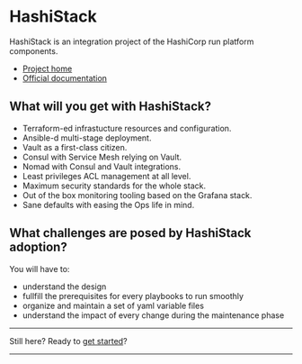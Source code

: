 # HashiStack

HashiStack is an integration project of the HashiCorp run platform components.

* [Project home](https://github.com/wescale/hashistack)
* [Official documentation](https://hashistack.rtfd.io)

## What will you get with HashiStack?

* Terraform-ed infrastucture resources and configuration.
* Ansible-d multi-stage deployment.
* Vault as a first-class citizen.
* Consul with Service Mesh relying on Vault.
* Nomad with Consul and Vault integrations.
* Least privileges ACL management at all level.
* Maximum security standards for the whole stack.
* Out of the box monitoring tooling based on the Grafana stack.
* Sane defaults with easing the Ops life in mind.

## What challenges are posed by HashiStack adoption?

You will have to:

* understand the design
* fullfill the prerequisites for every playbooks to run smoothly
* organize and maintain a set of yaml variable files
* understand the impact of every change during the maintenance phase

----

Still here? Ready to [get started](https://hashistack.readthedocs.io/en/latest/tutorials/setup_workspace.html)?

----

